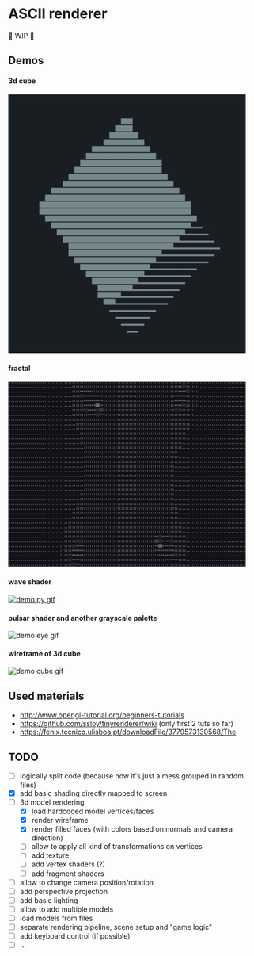 # ASCII renderer

🚧 WIP 🚧


## Demos

#### 3d cube 
![demo cube gif](images/demo-cube2.gif)

#### fractal
![demo fractal gif](images/demo-julia.gif)

#### wave shader
[![demo py gif](images/demo-py.gif)](https://asciinema.org/a/210121)

#### pulsar shader and another grayscale palette
![demo eye gif](images/demo-eye.gif)

#### wireframe of 3d cube
![demo cube gif](images/demo-cube.gif)


## Used materials

- http://www.opengl-tutorial.org/beginners-tutorials
- https://github.com/ssloy/tinyrenderer/wiki (only first 2 tuts so far)
- https://fenix.tecnico.ulisboa.pt/downloadFile/3779573130568/The


## TODO

- [ ] logically split code (because now it's just a mess grouped in random files)
- [x] add basic shading directly mapped to screen
- [ ] 3d model rendering
  - [x] load hardcoded model vertices/faces
  - [x] render wireframe
  - [x] render filled faces (with colors based on normals and camera direction)
  - [ ] allow to apply all kind of transformations on vertices
  - [ ] add texture 
  - [ ] add vertex shaders (?)
  - [ ] add fragment shaders
- [ ] allow to change camera position/rotation
- [ ] add perspective projection
- [ ] add basic lighting
- [ ] allow to add multiple models
- [ ] load models from files
- [ ] separate rendering pipeline, scene setup and "game logic"
- [ ] add keyboard control (if possible)
- [ ] ...
